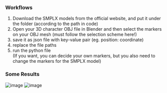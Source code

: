 ### Workflows
1. Download the SMPLX models from the official website, and put it under the folder (according to the path in code)
2. Open your 3D character OBJ file in Blender and then select the markers on your OBJ mesh (must follow the selection scheme here!)
3. save it as json file with key-value pair (eg. position: coordinate)
4. replace the file paths
5. run the python file  
(If you want, you can decide your own markers, but you also need to change the markers for the SMPLX model)
### Some Results
![image](https://github.com/user-attachments/assets/a033f09a-028f-4456-a4a7-20cfd3a69da0)
![image](https://github.com/user-attachments/assets/0788bcfe-2717-4cf9-ab36-204d3557078e)
